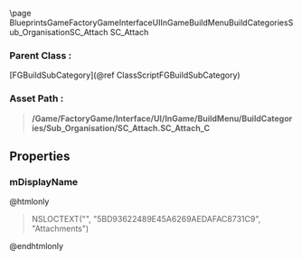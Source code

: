 \page BlueprintsGameFactoryGameInterfaceUIInGameBuildMenuBuildCategoriesSub_OrganisationSC_Attach SC_Attach
### Parent Class :
[FGBuildSubCategory](@ref ClassScriptFGBuildSubCategory)
### Asset Path :
<b><blockquote>/Game/FactoryGame/Interface/UI/InGame/BuildMenu/BuildCategories/Sub_Organisation/SC_Attach.SC_Attach_C</blockquote></b>
## Properties

### mDisplayName
@htmlonly
<blockquote>NSLOCTEXT("", "5BD93622489E45A6269AEDAFAC8731C9", "Attachments")</blockquote>
@endhtmlonly

